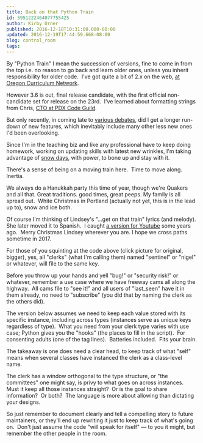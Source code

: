 ```yaml
---
title: Back on that Python Train
id: 5951222464077755425
author: Kirby Urner
published: 2016-12-18T10:31:00.000-08:00
updated: 2016-12-19T17:44:59.668-08:00
blog: control_room
tags: 
---
```


[](https://www.flickr.com/photos/kirbyurner/31590014101/in/dateposted-public/)

By "Python Train" I mean the succession of versions, fine to come in from the top i.e. no reason to go back and learn older ones, unless you inherit responsibility for older code.  I've got quite a bit of 2.x on the web, [at Oregon Curriculum Network](http://4dsolutions.net/ocn/).

However 3.6 is out, final release candidate, with the first official non-candidate set for release on the 23rd.  I've learned about formatting strings from Chris, [CTO at PDX Code Guild](https://youtu.be/TKhgl38EPPg?t=28s).

But only recently, in coming late to [various debates](https://eev.ee/blog/2016/07/31/python-faq-why-should-i-use-python-3/), did I get a longer run-down of new features, which inevitably include many other less new ones I'd been overlooking.

Since I'm in the teaching biz and like any professional have to keep doing homework, working on updating skills with latest new wrinkles, I'm taking advantage of [snow days](http://worldgame.blogspot.com/2016/12/sampling-python-tutorials.html), with power, to bone up and stay with it.

There's a sense of being on a moving train here.  Time to move along.  Inertia.

We always do a Hanukkah party this time of year, though we're Quakers and all that. Great traditions. good times, great peeps. My family is all spread out.  White Christmas in Portland (actually not yet, this is in the lead up to), snow and ice both.

Of course I'm thinking of Lindsey's "...get on that train" lyrics (and melody).  She later moved it to Spanish.  I caught [a version for Youtube](https://youtu.be/h923W5h3-oM) some years ago.  Merry Christmas Lindsey wherever you are. I hope we cross paths sometime in 2017.

For those of you squinting at the code above (click picture for original, bigger), yes, all "clerks" (what I'm calling them) named "sentinel" or "nigel" or whatever, will file to the same key.

Before you throw up your hands and yell "bug!" or "security risk!" or whatever, remember a use case where we have freeway cams all along the highway.  All cams file to "see it!" and all users of "last_seen" have it in them already, no need to "subscribe" (you did that by naming the clerk as the others did).

The version below assumes we need to keep each value stored with its specific instance, including across types (instances serve as unique keys regardless of type).  What you need from your clerk type varies with use case; Python gives you the "hooks" (the places to fill in the script).  For consenting adults (one of the tag lines).  Batteries included.  Fits your brain.

The takeaway is one does need a clear head, to keep track of what "self" means when several classes have instanced the clerk as a class-level name.

The clerk has a window orthogonal to the type structure, or "the committees" one might say, is privy to what goes on across instances.  Must it keep all those instances straight?  Or is the goal to share information?  Or both?  The language is more about allowing than dictating your designs.

So just remember to document clearly and tell a compelling story to future maintainers, or they'll end up rewriting it just to keep track of what's going on.  Don't just assume the code "will speak for itself" — to you it might, but remember the other people in the room.

[](https://www.flickr.com/photos/kirbyurner/31352623520/in/dateposted-public/)